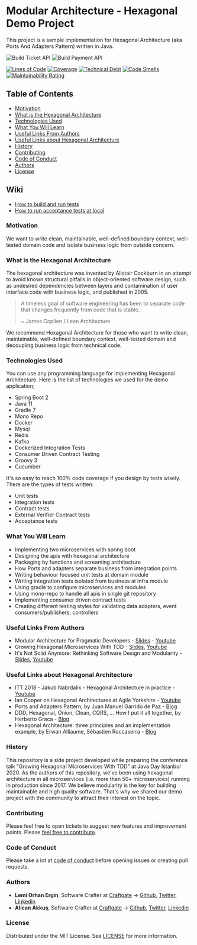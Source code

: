 # Modular Architecture - Hexagonal Demo Project

This project is a sample implementation for Hexagonal Architecture (aka Ports And Adapters Pattern) written in Java.

![Build Ticket API](https://github.com/AlicanAkkus/Modular-Architecture-Hexagonal-Demo-Project/workflows/Build%20Ticket%20API%20Image/badge.svg)
![Build Payment API](https://github.com/AlicanAkkus/Modular-Architecture-Hexagonal-Demo-Project/workflows/Build%20Payment%20API%20Image/badge.svg)

[![Lines of Code](https://sonarcloud.io/api/project_badges/measure?project=hex&metric=ncloc)](https://sonarcloud.io/dashboard?id=hex)
[![Coverage](https://sonarcloud.io/api/project_badges/measure?project=hex&metric=coverage)](https://sonarcloud.io/dashboard?id=hex)
[![Technical Debt](https://sonarcloud.io/api/project_badges/measure?project=hex&metric=sqale_index)](https://sonarcloud.io/dashboard?id=hex)
[![Code Smells](https://sonarcloud.io/api/project_badges/measure?project=hex&metric=code_smells)](https://sonarcloud.io/dashboard?id=hex)
[![Maintainability Rating](https://sonarcloud.io/api/project_badges/measure?project=hex&metric=sqale_rating)](https://sonarcloud.io/dashboard?id=hex)

## Table of Contents
* [Motivation](#Motivation)
* [What is the Hexagonal Architecture](#What-is-the-Hexagonal-Architecture)
* [Technologies Used](#Technologies-Used)
* [What You Will Learn](#What-You-Will-Learn)  
* [Useful Links From Authors](#Useful-Links-From-Authors)
* [Useful Links about Hexagonal Architecture](#Useful-Links-about-Hexagonal-Architecture)  
* [History](#History)
* [Contributing](#Contributing)
* [Code of Conduct](#Code-of-Conduct)
* [Authors](#Authors)
* [License](#License)

## Wiki
* [How to build and run tests](../../wiki/How-to-build-and-run-tests)
* [How to run acceptance tests at local](../../wiki/How-to-run-acceptance-tests-at-local)

### Motivation

We want to write clean, maintainable, well-defined boundary context, well-tested domain code and isolate business logic from outside concern.

### What is the Hexagonal Architecture

The hexagonal architecture was invented by Alistair Cockburn in an attempt to avoid known structural pitfalls in object-oriented software design, such as undesired dependencies between layers and contamination of user interface code with business logic, and published in 2005.

> A timeless goal of software engineering has been to separate code that changes frequently from code that is stable.
> 
> ~ James Coplien / Lean Architecture

We recommend Hexagonal Architecture for those who want to write clean, maintainable, well-defined boundary context, well-tested domain and decoupling business logic from technical code.

### Technologies Used

You can use any programming language for implementing Hexagonal Architecture. Here is the list of technologies we used for the demo application;
* Spring Boot 2
* Java 11
* Gradle 7
* Mono Repo  
* Docker
* Mysql  
* Redis  
* Kafka
* Dockerized Integration Tests
* Consumer Driven Contract Testing
* Groovy 3
* Cucumber

It's so easy to reach 100% code coverage if you design by tests wisely. There are the types of tests written:
* Unit tests
* Integration tests
* Contract tests
* External Verifier Contract tests
* Acceptance tests

### What You Will Learn

* Implementing two microservices with spring boot
* Designing the apis with hexagonal architecture
* Packaging by functions and screaming architecture
* How Ports and adapters separate business from integration points  
* Writing behaviour focused unit tests at domain module
* Writing integration tests isolated from business at infra module
* Using gradle to configure microservices and modules
* Using mono-repo to handle all apis in single git repository
* Implementing consumer driven contract tests
* Creating different testing styles for validating data adapters, event consumers/publishers, controllers 

### Useful Links From Authors

* Modular Architecture for Pragmatic Developers - [Slides](https://speakerdeck.com/lemiorhan/modular-architecture-for-pragmatic-developers) - [Youtube](https://www.youtube.com/watch?v=aWOHq6AHNjU&t=10841s)
* Growing Hexagonal Microservices With TDD - [Slides](https://speakerdeck.com/lemiorhan/growing-hexagonal-microservices-by-tdd), [Youtube](https://www.youtube.com/watch?v=ZMB-Xlh5Rj0)
* It's Not Solid Anymore: Rethinking Software Design and Modularity - [Slides](https://speakerdeck.com/lemiorhan/it-is-not-solid-anymore), [Youtube](https://www.youtube.com/watch?v=pdtpWYNBzqM)

### Useful Links about Hexagonal Architecture

* ITT 2018 - Jakub Nabrdalik - Hexagonal Architecture in practice - [Youtube](https://www.youtube.com/watch?v=sOaS83Ir8Ck&t=12s)
* Ian Cooper on Hexagonal Architectures at Agile Yorkshire - [Youtube](https://www.youtube.com/watch?v=FJUevNLEtuU)
* Ports and Adapters Pattern, by Juan Manuel Garrido de Paz - [Blog](https://jmgarridopaz.github.io/content/hexagonalarchitecture.html)
* DDD, Hexagonal, Onion, Clean, CQRS, … How I put it all together, by Herberto Graca - [Blog](https://herbertograca.com/2017/11/16/explicit-architecture-01-ddd-hexagonal-onion-clean-cqrs-how-i-put-it-all-together/)
* Hexagonal Architecture: three principles and an implementation example, by Erwan Alliaume, Sébastien Roccaserra - [Blog](https://blog.octo.com/en/hexagonal-architecture-three-principles-and-an-implementation-example/)

### History

This repository is a side project developed while preparing the conference talk "Growing Hexagonal Microservices With TDD" at Java Day Istanbul 2020. As the authors of this repository, we've been using hexagonal architecture in all microservices (i.e. more than 50+ microservices) running in production since 2017. We believe modularity is the key for building maintainable and high quality software. That's why we shared our demo project with the community to attract their interest on the topic.

### Contributing
Please feel free to open tickets to suggest new features and improvement points. Please [feel free to contribute](CONTRIBUTING.md). 

### Code of Conduct
Please take a lot at [code of conduct](CODE_OF_CONDUCT.md) before opening issues or creating pull requests.

### Authors
* **Lemi Orhan Ergin**, Software Crafter at [Craftgate](https://craftgate.io) -> [Github](https://github.com/lemiorhan), [Twitter](https://twitter.com/lemiorhan), [Linkedin](https://www.linkedin.com/in/lemiorhan/)
* **Alican Akkuş**, Software Crafter at [Craftgate](https://craftgate.io) -> [Github](https://github.com/AlicanAkkus), [Twitter](https://twitter.com/alican_akkus), [Linkedin](https://www.linkedin.com/in/aakkus/)

### License

Distributed under the MIT License. See [LICENSE](LICENSE.txt) for more information.
